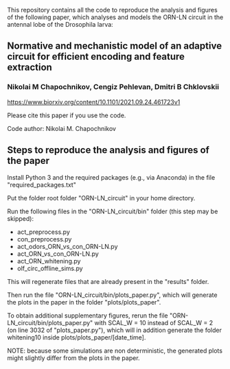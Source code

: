 This repository contains all the code to reproduce the analysis and figures
of the following paper, which analyses and models the ORN-LN circuit in the 
antennal lobe of the Drosophila larva:

## Normative and mechanistic model of an adaptive circuit for efficient encoding and feature extraction
### Nikolai M Chapochnikov, Cengiz Pehlevan, Dmitri B Chklovskii


https://www.biorxiv.org/content/10.1101/2021.09.24.461723v1

Please cite this paper if you use the code.

Code author: Nikolai M. Chapochnikov


##  Steps to reproduce the analysis and figures of the paper

Install Python 3 and the required packages (e.g., via Anaconda) in the file
"required_packages.txt"



Put the folder root folder "ORN-LN_circuit" in your home directory.


Run the following files in the "ORN-LN_circuit/bin" folder (this step may be skipped):
- act_preprocess.py
- con_preprocess.py
- act_odors_ORN_vs_con_ORN-LN.py
- act_ORN_vs_con_ORN-LN.py
- act_ORN_whitening.py
- olf_circ_offline_sims.py

This will regenerate files that are already present in the "results" folder.

Then run the file "ORN-LN_circuit/bin/plots_paper.py", which will generate the plots in the paper in the folder "plots/plots_paper".

To obtain additional supplementary figures, rerun the file "ORN-LN_circuit/bin/plots_paper.py" with SCAL_W = 10 instead of SCAL_W = 2 (on line 3032 of "plots_paper.py"), which will in addition generate the folder whitening10 inside plots/plots_paper/[date_time].


NOTE: because some simulations are non deterministic, the generated plots might slightly differ from the plots in the paper.